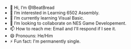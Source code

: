 - 👋 Hi, I’m @IBeatBread
- 👀 I’m interested in Learning 6502 Assembly.
- 🌱 I’m currently learning Visual Basic.
- 💞️ I’m looking to collaborate on NES Game Developement.
- 📫 How to reach me: Email and I'll respond if I see it.
- 😄 Pronouns: He/Him
- ⚡ Fun fact: I'm permanently single.

<!---
IBeatBread/IBeatBread is a ✨ special ✨ repository because its `README.md` (this file) appears on your GitHub profile.
You can click the Preview link to take a look at your changes.
--->
